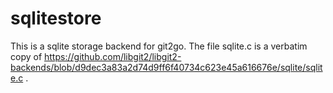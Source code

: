 # sqlitestore

This is a sqlite storage backend for git2go. The file sqlite.c is a verbatim copy of https://github.com/libgit2/libgit2-backends/blob/d9dec3a83a2d74d9ff6f40734c623e45a616676e/sqlite/sqlite.c .
